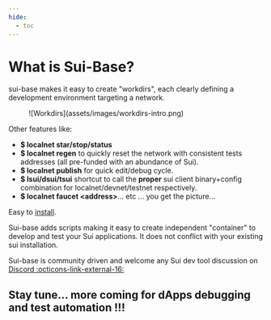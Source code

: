 ```yaml
---
hide:
  - toc
---
```

# What is Sui-Base?

sui-base makes it easy to create "workdirs", each clearly defining a development environment targeting a network.

<figure markdown>
  ![Workdirs](assets/images/workdirs-intro.png)
</figure>


Other features like:

  * **$ localnet star/stop/status**
  * **$ localnet regen** to quickly reset the network with consistent tests addresses (all pre-funded with an abundance of Sui).
  * **$ localnet publish** for quick edit/debug cycle.
  * **$ lsui/dsui/tsui** shortcut to call the **proper** sui client binary+config combination for localnet/devnet/testnet respectively.
  * **$ localnet faucet <address\>**... etc ... you get the picture...

Easy to [install](how-to/install.md).

Sui-base adds scripts making it easy to create independent "container" to develop and test your Sui applications. It does not conflict with your existing sui installation.

Sui-base is community driven and welcome any Sui dev tool discussion on [Discord :octicons-link-external-16:](https://discord.com/invite/Erb6SwsVbH)

<h2>Stay tune... more coming for dApps debugging and test automation !!!<h2\>
